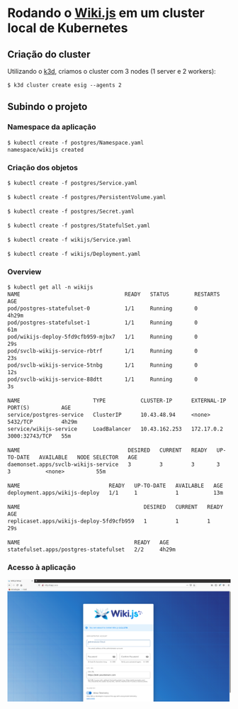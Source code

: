 # Rodando o [Wiki.js](https://github.com/Requarks/wiki) em um cluster local de Kubernetes

## Criação do cluster

Utilizando o [k3d](https://github.com/rancher/k3d), criamos o cluster com 3 nodes (1 server e 2 workers):

```
$ k3d cluster create esig --agents 2
```

## Subindo o projeto

### Namespace da aplicação
```
$ kubectl create -f postgres/Namespace.yaml
namespace/wikijs created
```

### Criação dos objetos
```
$ kubectl create -f postgres/Service.yaml 

$ kubectl create -f postgres/PersistentVolume.yaml 

$ kubectl create -f postgres/Secret.yaml

$ kubectl create -f postgres/StatefulSet.yaml

$ kubectl create -f wikijs/Service.yaml 

$ kubectl create -f wikijs/Deployment.yaml
```

### Overview
```
$ kubectl get all -n wikijs 
NAME                                 READY   STATUS        RESTARTS   AGE
pod/postgres-statefulset-0           1/1     Running       0          4h29m
pod/postgres-statefulset-1           1/1     Running       0          61m
pod/wikijs-deploy-5fd9cfb959-mjbx7   1/1     Running       0          29s
pod/svclb-wikijs-service-rbtrf       1/1     Running       0          23s
pod/svclb-wikijs-service-5tnbg       1/1     Running       0          12s
pod/svclb-wikijs-service-88dtt       1/1     Running       0          3s

NAME                       TYPE           CLUSTER-IP      EXTERNAL-IP   PORT(S)          AGE
service/postgres-service   ClusterIP      10.43.48.94     <none>        5432/TCP         4h29m
service/wikijs-service     LoadBalancer   10.43.162.253   172.17.0.2    3000:32743/TCP   55m

NAME                                  DESIRED   CURRENT   READY   UP-TO-DATE   AVAILABLE   NODE SELECTOR   AGE
daemonset.apps/svclb-wikijs-service   3         3         3       3            3           <none>          55m

NAME                            READY   UP-TO-DATE   AVAILABLE   AGE
deployment.apps/wikijs-deploy   1/1     1            1           13m

NAME                                       DESIRED   CURRENT   READY   AGE
replicaset.apps/wikijs-deploy-5fd9cfb959   1         1         1       29s

NAME                                    READY   AGE
statefulset.apps/postgres-statefulset   2/2     4h29m
```
### Acesso à aplicação

![Captura](https://github.com/willian-as/wikiJS/blob/main/images/Captura%20de%20tela%20de%202020-11-01%2019-30-50.png)
